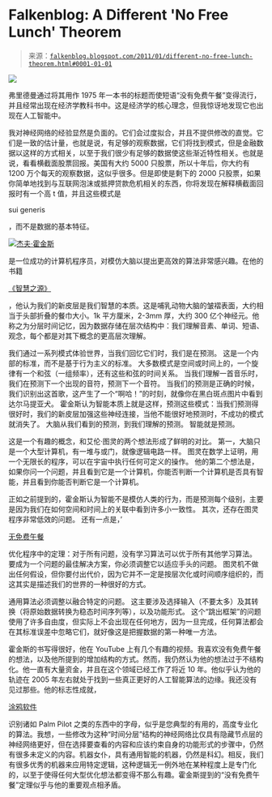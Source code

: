 <!--yml

分类：未分类

日期：2024-05-12 21:10:36

-->

# Falkenblog: A Different 'No Free Lunch' Theorem

> 来源：[`falkenblog.blogspot.com/2011/01/different-no-free-lunch-theorem.html#0001-01-01`](http://falkenblog.blogspot.com/2011/01/different-no-free-lunch-theorem.html#0001-01-01)

![](https://blogger.googleusercontent.com/img/b/R29vZ2xl/AVvXsEjhX4V2tu_7F0SbxsbyB2X9fmv024R3yowBF-XKaEgBwj7leM8bnE-qwuGa3xjb8cmw-cjqGGrDUgco8bh-GMwVIYEeX35VfU6eFciiQ3M5XFkVHGT4wQvETp3p6yOE3tJUGjRK2A/s1600/Jeff_Hawkins.jpg)

弗里德曼通过将其用作 1975 年一本书的标题而使短语“没有免费午餐”变得流行，并且经常出现在经济学教科书中。这是经济学的核心理念，但我惊讶地发现它也出现在人工智能中。

我对神经网络的经验显然是负面的。它们会过度拟合，并且不提供修改的直觉。它们是一致的估计量，也就是说，有足够的观察数据，它们将找到模式，但是金融数据以这样的方式相关，以至于我们很少有足够的数据使这些渐近特性相关。也就是说，看看横截面股票回报。美国有大约 5000 只股票，所以十年后，你大约有 1200 万个每天的观察数据，这似乎很多。但是即使是剩下的 2000 只股票，如果你简单地找到与互联网泡沫或抵押贷款危机相关的东西，你将发现在解释横截面回报时有一个高 t 值，并且这些模式是

sui generis

，而不是数据的基本特征。

![](https://blogger.googleusercontent.com/img/b/R29vZ2xl/AVvXsEjZkMw2a1obZWJJDU5u2eKz9Jo6YoDaFTmCH48OqiRVhB6wulEftHIpqsjHLYqLvIYXUOvpNyfW_bbvE1Gtwl_36vBTX8kP3IrclWzkt9ptGjHEvw4AS6TMIia9LpphXWGdYuT2rQ/s1600/onintellegince.png)[杰夫·霍金斯](http://www.youtube.com/watch?v=G6CVj5IQkzk)

是一位成功的计算机程序员，对模仿大脑以提出更高效的算法非常感兴趣。在他的书籍

[《智慧之源》](http://www.amazon.com/Intelligence-Jeff-Hawkins/dp/0805074562)

，他认为我们的新皮层是我们智慧的本质。这是哺乳动物大脑的皱褶表面，大约相当于头部折叠的餐巾大小。1k 平方厘米，2-3mm 厚，大约 300 亿个神经元。他称之为分层时间记忆，因为数据存储在层次结构中：我们理解音素、单词、短语、观念，每个都是对其下概念的更高层次理解。

我们通过一系列模式体验世界，当我们回忆它们时，我们是在预测。 这是一个内部的标准，而不是基于行为主义的标准。 大多数模式是空间或时间上的，一个旋律有一个和弦（一组频率），还有这些和弦的时间关系。 当我们理解一首音乐时，我们在预测下一个出现的音符，预测下一个音符。 当我们的预测是正确的时候，我们识别出这首歌，这产生了一个“啊哈！”的时刻，就像你在黑白斑点图片中看到达尔马提亚犬。 霍金斯认为智能本质上就是这样，预测这些模式：当我们预测得很好时，我们的新皮层加强这些神经连接，当他不能很好地预测时，不成功的模式就消失了。 大脑从我们看到的预测，到我们理解的预测。 智能就是预测。

这是一个有趣的概念，和艾伦·图灵的两个想法形成了鲜明的对比。 第一，大脑只是一个大型计算机，有一堆与或门，就像逻辑电路一样。 图灵在数学上证明，用一个无限长的程序，可以在宇宙中执行任何可定义的操作。 他的第二个想法是，如果你问一个问题，并且看到它是一个计算机，你能否判断一个计算机是否具有智能，并且看到你能否判断它是一个计算机。

正如之前提到的，霍金斯认为智能不是模仿人类的行为，而是预测每个级别，主要是因为我们在如何空间和时间上的关联中看到许多小一致性。 其次，还存在图灵程序非常低效的问题。 还有一点是，’

[无免费午餐](http://en.wikipedia.org/wiki/No_free_lunch_in_search_and_optimization)

优化程序中的定理：对于所有问题，没有学习算法可以优于所有其他学习算法。 要成为一个问题的最佳解决方案，你必须调整它以适应手头的问题。 图灵机不做出任何假设，但你要付出代价，因为它并不一定是按层次化或时间顺序组织的，而这其实是描述我们的世界的一种很好的方式。

通用算法必须调整以融合特定的问题。 这主要涉及选择输入（不要太多）及其转换（将原始数据转换为稳态时间序列等），以及功能形式。 这个“跳出框架”的问题使用了许多自由度，但实际上不会出现在任何地方，因为一旦完成，任何算法都会在其标准误差中忽略它们，就好像这是把握数据的第一种唯一方法。

霍金斯的书写得很好，他在 YouTube 上有几个有趣的视频。我喜欢没有免费午餐的想法，以及他所提到的增加结构的方式。然而，我仍然认为他的想法过于不结构化。他一直有大量资金，并且在这个领域已经工作了将近 10 年。他似乎认为他的轨迹在 2005 年左右就处于找到一些真正更好的人工智能算法的边缘。我还没有见过那些。他的标志性成就，

[涂鸦软件](http://zh.wikipedia.org/wiki/Graffiti_(Palm_OS))

识别诸如 Palm Pilot 之类的东西中的字母，似乎是您典型的有用的，高度专业化的算法。我想，一些修改为这种“时间分层”结构的神经网络比仅具有隐藏节点层的神经网络更好，但在选择要查看的内容和应该约束自身的功能形式的步骤中，仍然有很多未定义的内容。机器女仆，具有通用智能的机器，仍然是科幻。相反，我们有很多优秀的机器来应用特定逻辑，这种逻辑无一例外地在某种程度上是专门化的，以至于使得任何大型优化想法都变得不那么有趣。霍金斯提到的“没有免费午餐”定理似乎与他的重要观点相矛盾。
